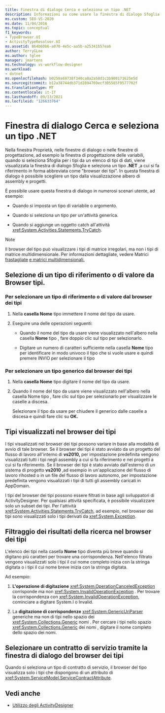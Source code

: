 ```yaml
---
title: Finestra di dialogo Cerca e seleziona un tipo .NET
description: Informazioni su come usare la finestra di dialogo Sfoglia e seleziona un tipo .NET per scegliere un tipo da una visualizzazione albero di assembly e progetti in Progettazione flussi di lavoro.
ms.custom: SEO-VS-2020
ms.date: 11/04/2016
ms.topic: conceptual
f1_keywords:
- TypeBrowser.UI
- ActivityTypeResolver.UI
ms.assetid: 864b60b6-a070-4e5c-aa5b-a25341b57ea6
author: TerryGLee
ms.author: tglee
manager: jmartens
ms.technology: vs-workflow-designer
ms.workload:
- dotnet
ms.openlocfilehash: b0258a69738f340ca8a2a58d1c3b900171625e5d
ms.sourcegitcommit: b12a38744db371d2894769ecf305585f9577792f
ms.translationtype: MT
ms.contentlocale: it-IT
ms.lasthandoff: 09/13/2021
ms.locfileid: "126633764"
---
```

# <a name="browse-and-select-a-net-type-dialog-box"></a>Finestra di dialogo Cerca e seleziona un tipo .NET

Nella  finestra Proprietà, nelle finestre di dialogo o nelle finestre  di progettazione, ad esempio la finestra di progettazione delle variabili, quando si seleziona Sfoglia per i tipi da un elenco di tipi di dati, viene visualizzata la finestra di dialogo Sfoglia e seleziona un tipo **.NET** ,a cui si fa riferimento in forma abbreviata come "browser dei tipi". In questa finestra di dialogo è possibile scegliere un tipo dalla visualizzazione albero di assembly e progetti.

È possibile usare questa finestra di dialogo in numerosi scenari utente, ad esempio:

- Quando si imposta un tipo di variabile o argomento.

- Quando si seleziona un tipo per un'attività generica.

- Quando si aggiunge un oggetto catch all'attività <xref:System.Activities.Statements.TryCatch>.

> [!NOTE]
> Il browser del tipo può visualizzare i tipi di matrice irregolari, ma non i tipi di matrice multidimensionale. Per informazioni dettagliate, vedere Matrici [frastagliate](/previous-versions/visualstudio/visual-studio-2008/hkhhsz9t(v=vs.90)) [e matrici multidimensionali.](/previous-versions/visualstudio/visual-studio-2008/d2de1t93(v=vs.90))

## <a name="selecting-a-value-or-reference-type-from-the-type-browser"></a>Selezione di un tipo di riferimento o di valore da Browser tipi.

### <a name="to-select-a-value-or-reference-type-from-the-type-browser"></a>Per selezionare un tipo di riferimento o di valore dal browser dei tipi

1. Nella **casella Nome** tipo immettere il nome del tipo da usare.

2. Eseguire una delle operazioni seguenti:

    - Quando il nome del tipo da usare viene visualizzato nell'albero nella casella **Nome** tipo , fare doppio clic sul tipo per selezionarlo.

    - Digitare un numero di caratteri sufficiente nella casella **Nome** tipo per identificare in modo univoco il tipo che si vuole usare e quindi premere INVIO per selezionare il tipo

### <a name="to-select-a-generic-type-from-the-type-browser"></a>Per selezionare un tipo generico dal browser dei tipi

1. Nella **casella Nome** tipo digitare il nome del tipo da usare.

2. Quando il nome del tipo da usare viene visualizzato  nell'albero nella casella Nome tipo , fare clic sul tipo per selezionarlo per visualizzare le caselle a discesa.

     Selezionare il tipo da usare per chiudere il generico dalle caselle a discesa e quindi fare clic su **OK.**

## <a name="types-displayed-in-the-type-browser"></a>Tipi visualizzati nel browser dei tipi

I tipi visualizzati nel browser dei tipi possono variare in base alla modalità di avvio di tale browser. Se il browser dei tipi è stato avviato da un progetto del flusso di lavoro all'interno di **vs2010,** per impostazione predefinita vengono visualizzati tutti i tipi negli assembly a cui si fa riferimento e nei progetti a cui si fa riferimento. Se il browser dei tipi è stato avviato dall'esterno di un sistema di progetto **vs2010** ,ad esempio in un'applicazione del flusso di lavoro rihosted o in un file del flusso di lavoro autonomo, per impostazione predefinita vengono visualizzati i tipi di tutti gli assembly caricati in AppDomain.

I tipi del browser dei tipi possono essere filtrati in base agli sviluppatori di ActivityDesigner. Per qualsiasi attività specificata, è possibile visualizzare solo un subset dei tipi. Per l'attività <xref:System.Activities.Statements.TryCatch>, ad esempio, nel browser dei tipi sono visualizzati solo i tipi derivati da <xref:System.Exception>.

## <a name="filtering-search-results-in-the-type-browser"></a>Filtraggio dei risultati della ricerca nel browser dei tipi

L'elenco dei tipi nella casella **Nome** tipo diventa più breve quando si digitano più caratteri per trovare una corrispondenza. Nell'elenco filtrato vengono visualizzati solo i tipi il cui nome completo inizia con la stringa digitata o i tipi il cui nome breve inizia con la stringa digitata.

Ad esempio:

1. **L'operazione di digitazione** <xref:System.OperationCanceledException> corrisponde ma non <xref:System.InvalidOperationException> . Per trovare la corrispondenza con <xref:System.InvalidOperationException>, cominciare a digitare System.I o Invalid.

2. La **digitazione di corrispondenze** <xref:System.GenericUriParser> generiche ma non di tipi nello spazio dei <xref:System.Collections.Generic> nomi . Per cercare i tipi nello spazio <xref:System.Collections.Generic> dei nomi , digitare il nome completo dello spazio dei nomi.

## <a name="selecting-a-service-contract-using-the-type-browser-dialog"></a>Selezionare un contratto di servizio tramite la finestra di dialogo del browser dei tipi

Quando si seleziona un tipo di contratto di servizio, il browser del tipo visualizza solo i tipi che dispongono di un attributo di <xref:System.ServiceModel.ServiceContractAttribute>.

## <a name="see-also"></a>Vedi anche

- [Utilizzo degli ActivityDesigner](control-flow-activity-designers.md)
